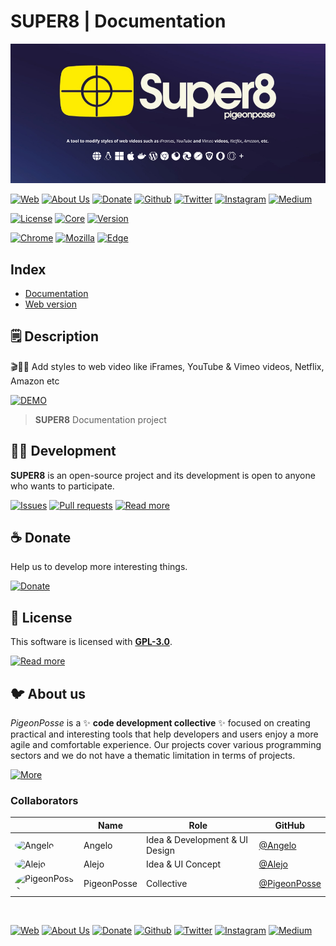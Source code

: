<!-- PIGEONPOSSE START MARK -->
<!--
██████╗ ██╗ ██████╗ ███████╗ ██████╗ ███╗   ██╗  
██╔══██╗██║██╔════╝ ██╔════╝██╔═══██╗████╗  ██║  
██████╔╝██║██║  ███╗█████╗  ██║   ██║██╔██╗ ██║  
██╔═══╝ ██║██║   ██║██╔══╝  ██║   ██║██║╚██╗██║  
██║     ██║╚██████╔╝███████╗╚██████╔╝██║ ╚████║  
╚═╝     ╚═╝ ╚═════╝ ╚══════╝ ╚═════╝ ╚═╝  ╚═══╝  
                                                 
██████╗  ██████╗ ███████╗███████╗███████╗        
██╔══██╗██╔═══██╗██╔════╝██╔════╝██╔════╝        
██████╔╝██║   ██║███████╗███████╗█████╗          
██╔═══╝ ██║   ██║╚════██║╚════██║██╔══╝          
██║     ╚██████╔╝███████║███████║███████╗        
╚═╝      ╚═════╝ ╚══════╝╚══════╝╚══════╝        
                                                 
                                                 
                                                 
█████╗█████╗█████╗█████╗█████╗█████╗█████╗       
╚════╝╚════╝╚════╝╚════╝╚════╝╚════╝╚════╝       
                                                 
                                                 
                                                 
███████╗██╗   ██╗██████╗ ███████╗██████╗  █████╗ 
██╔════╝██║   ██║██╔══██╗██╔════╝██╔══██╗██╔══██╗
███████╗██║   ██║██████╔╝█████╗  ██████╔╝╚█████╔╝
╚════██║██║   ██║██╔═══╝ ██╔══╝  ██╔══██╗██╔══██╗
███████║╚██████╔╝██║     ███████╗██║  ██║╚█████╔╝
╚══════╝ ╚═════╝ ╚═╝     ╚══════╝╚═╝  ╚═╝ ╚════╝ 
                                                                     
                                                
REPOSITORY: https://github.com/pigeonposse/super8
AUTHORS: 
	- Angelo (https://github.com/angelespejo)

DEVELOPED BY Angelo 🐦🌈

-->
<!-- PIGEONPOSSE END MARK -->

# SUPER8 | Documentation

<!-- PIGEONPOSSE START HEADER -->

[![HEADER](https://raw.githubusercontent.com/pigeonposse/super8/main/docs/images/banner.png)](https://super8.pigeonposse.com/)

[![Web](https://img.shields.io/badge/Web-grey?style=for-the-badge&logoColor=white)](https://pigeonposse.com)
[![About Us](https://img.shields.io/badge/About%20Us-grey?style=for-the-badge&logoColor=white)](https://pigeonposse.com?popup=about)
[![Donate](https://img.shields.io/badge/Donate-pink?style=for-the-badge&logoColor=white)](https://pigeonposse.com/?popup=donate)
[![Github](https://img.shields.io/badge/Github-black?style=for-the-badge&logo=github&logoColor=white)](https://github.com/pigeonposse)
[![Twitter](https://img.shields.io/badge/Twitter-black?style=for-the-badge&logo=twitter&logoColor=white)](https://twitter.com/pigeonposse_)
[![Instagram](https://img.shields.io/badge/Instagram-black?style=for-the-badge&logo=instagram&logoColor=white)](https://www.instagram.com/pigeon.posse/)
[![Medium](https://img.shields.io/badge/Medium-black?style=for-the-badge&logo=medium&logoColor=white)](https://medium.com/@pigeonposse)

[![License](https://img.shields.io/github/license/pigeonposse/super8?color=green&style=for-the-badge&logoColor=white)](/LICENSE)
[![Core](https://img.shields.io/npm/v/@s-8/core?color=blue&style=for-the-badge&logoColor=white)](https://www.npmjs.com/package/@s-8/core)
[![Version](https://img.shields.io/github/package-json/v/pigeonposse/super8?filename=packages%2Fapp%2Fpackage.json?color=blue&style=for-the-badge&logoColor=white)](https://super8.pigeonposse.com/)

[![Chrome](https://img.shields.io/chrome-web-store/v/aejkinmllndkgoodkfbhfkffnebmibkd?color=blue&style=for-the-badge&logoColor=white)](https://chromewebstore.google.com/detail/super8/aejkinmllndkgoodkfbhfkffnebmibkd)
[![Mozilla](https://img.shields.io/amo/v/{63bba7f4-510b-4478-b401-a2726a9703ba}?color=blue&style=for-the-badge&logoColor=white)](https://addons.mozilla.org/es/firefox/addon/super8/)
[![Edge](https://img.shields.io/badge/dynamic/json?label=microsoft%20edge%20store&query=%24.version&url=https://microsoftedge.microsoft.com/addons/getproductdetailsbycrxid/milbmbciipbjlbjlidhgfnlkempefffi?color=blue&style=for-the-badge&logoColor=white)](https://microsoftedge.microsoft.com/addons/detail/milbmbciipbjlbjlidhgfnlkempefffi)
<!-- PIGEONPOSSE END HEADER -->

<!-- PIGEONPOSSE START INDEX -->
## Index

- [Documentation](https://docs.super8.pigeonposse.com)
- [Web version](https://super8.pigeonposse.com/)

<!-- PIGEONPOSSE END INDEX -->

<!-- PIGEONPOSSE START CONTENT -->
## 🗒 Description

🎬🎨🧩 Add styles to web video like iFrames, YouTube & Vimeo videos, Netflix, Amazon etc

[![DEMO](https://raw.githubusercontent.com/pigeonposse/super8/main/docs/images/demo-filters.gif)](https://super8.pigeonposse.com/)
<!-- PIGEONPOSSE END CONTENT -->

> **SUPER8** Documentation project

<!-- PIGEONPOSSE START ORG -->
## 👨‍💻 Development

**SUPER8** is an open-source project and its development is open to anyone who wants to participate.

[![Issues](https://img.shields.io/badge/Issues-grey?style=for-the-badge)](https://github.com/pigeonposse/super8/issues)
[![Pull requests](https://img.shields.io/badge/Pulls-grey?style=for-the-badge)](https://github.com/pigeonposse/super8/pulls)
[![Read more](https://img.shields.io/badge/Read%20more-grey?style=for-the-badge)](https://super8.pigeonposse.com/)

## ☕ Donate

Help us to develop more interesting things.

[![Donate](https://img.shields.io/badge/Donate-grey?style=for-the-badge)](https://pigeonposse.com/?popup=donate)

## 📜 License

This software is licensed with **[GPL-3.0](/LICENSE)**.

[![Read more](https://img.shields.io/badge/Read-more-grey?style=for-the-badge)](/LICENSE)

## 🐦 About us

*PigeonPosse* is a ✨ **code development collective** ✨ focused on creating practical and interesting tools that help developers and users enjoy a more agile and comfortable experience. Our projects cover various programming sectors and we do not have a thematic limitation in terms of projects.

[![More](https://img.shields.io/badge/Read-more-grey?style=for-the-badge)](https://github.com/pigeonposse)

### Collaborators

|                                                                                    | Name        | Role         | GitHub                                         |
| ---------------------------------------------------------------------------------- | ----------- | ------------ | ---------------------------------------------- |
| <img src="https://github.com/angelespejo.png?size=72" alt="Angelo" style="border-radius:100%"/> | Angelo |   Idea & Development & UI Design   | [@Angelo](https://github.com/angelespejo) |
| <img src="https://github.com/alejomalia.png?size=72" alt="Alejo" style="border-radius:100%"/> | Alejo |  Idea & UI Concept   | [@Alejo](https://github.com/alejomalia) |
| <img src="https://github.com/PigeonPosse.png?size=72" alt="PigeonPosse" style="border-radius:100%"/> | PigeonPosse | Collective | [@PigeonPosse](https://github.com/PigeonPosse) |

<br>
<p align="center">

[![Web](https://img.shields.io/badge/Web-grey?style=for-the-badge&logoColor=white)](https://pigeonposse.com)
[![About Us](https://img.shields.io/badge/About%20Us-grey?style=for-the-badge&logoColor=white)](https://pigeonposse.com?popup=about)
[![Donate](https://img.shields.io/badge/Donate-pink?style=for-the-badge&logoColor=white)](https://pigeonposse.com/?popup=donate)
[![Github](https://img.shields.io/badge/Github-black?style=for-the-badge&logo=github&logoColor=white)](https://github.com/pigeonposse)
[![Twitter](https://img.shields.io/badge/Twitter-black?style=for-the-badge&logo=twitter&logoColor=white)](https://twitter.com/pigeonposse_)
[![Instagram](https://img.shields.io/badge/Instagram-black?style=for-the-badge&logo=instagram&logoColor=white)](https://www.instagram.com/pigeon.posse/)
[![Medium](https://img.shields.io/badge/Medium-black?style=for-the-badge&logo=medium&logoColor=white)](https://medium.com/@pigeonposse)

</p>
<!-- PIGEONPOSSE END ORG -->
